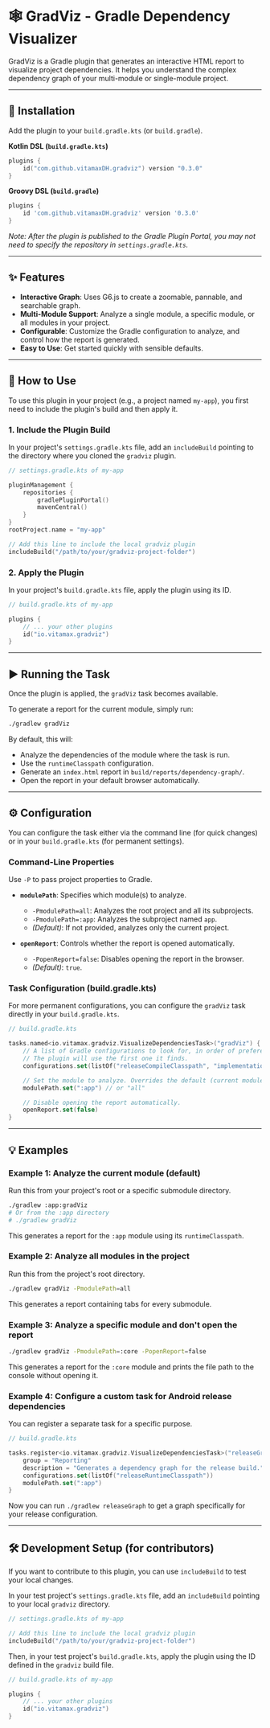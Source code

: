 # 🕸️ GradViz - Gradle Dependency Visualizer

GradViz is a Gradle plugin that generates an interactive HTML report to visualize project dependencies. It helps you understand the complex dependency graph of your multi-module or single-module project.

---

## 🚀 Installation

Add the plugin to your `build.gradle.kts` (or `build.gradle`).

**Kotlin DSL (`build.gradle.kts`)**
```kotlin
plugins {
    id("com.github.vitamaxDH.gradviz") version "0.3.0"
}
```

**Groovy DSL (`build.gradle`)**
```groovy
plugins {
    id 'com.github.vitamaxDH.gradviz' version '0.3.0'
}
```
*Note: After the plugin is published to the Gradle Plugin Portal, you may not need to specify the repository in `settings.gradle.kts`.*

---

## ✨ Features

-   **Interactive Graph**: Uses G6.js to create a zoomable, pannable, and searchable graph.
-   **Multi-Module Support**: Analyze a single module, a specific module, or all modules in your project.
-   **Configurable**: Customize the Gradle configuration to analyze, and control how the report is generated.
-   **Easy to Use**: Get started quickly with sensible defaults.

---

## 🚀 How to Use

To use this plugin in your project (e.g., a project named `my-app`), you first need to include the plugin's build and then apply it.

### 1. Include the Plugin Build

In your project's `settings.gradle.kts` file, add an `includeBuild` pointing to the directory where you cloned the `gradviz` plugin.

```kotlin
// settings.gradle.kts of my-app

pluginManagement {
    repositories {
        gradlePluginPortal()
        mavenCentral()
    }
}
rootProject.name = "my-app"

// Add this line to include the local gradviz plugin
includeBuild("/path/to/your/gradviz-project-folder")
```

### 2. Apply the Plugin

In your project's `build.gradle.kts` file, apply the plugin using its ID.

```kotlin
// build.gradle.kts of my-app

plugins {
    // ... your other plugins
    id("io.vitamax.gradviz")
}
```

---

## ▶️ Running the Task

Once the plugin is applied, the `gradViz` task becomes available.

To generate a report for the current module, simply run:

```bash
./gradlew gradViz
```

By default, this will:
- Analyze the dependencies of the module where the task is run.
- Use the `runtimeClasspath` configuration.
- Generate an `index.html` report in `build/reports/dependency-graph/`.
- Open the report in your default browser automatically.

---

## ⚙️ Configuration

You can configure the task either via the command line (for quick changes) or in your `build.gradle.kts` (for permanent settings).

### Command-Line Properties

Use `-P` to pass project properties to Gradle.

-   **`modulePath`**: Specifies which module(s) to analyze.
    -   `-PmodulePath=all`: Analyzes the root project and all its subprojects.
    -   `-PmodulePath=:app`: Analyzes the subproject named `app`.
    -   *(Default)*: If not provided, analyzes only the current project.

-   **`openReport`**: Controls whether the report is opened automatically.
    -   `-PopenReport=false`: Disables opening the report in the browser.
    -   *(Default)*: `true`.

### Task Configuration (build.gradle.kts)

For more permanent configurations, you can configure the `gradViz` task directly in your `build.gradle.kts`.

```kotlin
// build.gradle.kts

tasks.named<io.vitamax.gradviz.VisualizeDependenciesTask>("gradViz") {
    // A list of Gradle configurations to look for, in order of preference.
    // The plugin will use the first one it finds.
    configurations.set(listOf("releaseCompileClasspath", "implementation"))

    // Set the module to analyze. Overrides the default (current module).
    modulePath.set(":app") // or "all"

    // Disable opening the report automatically.
    openReport.set(false)
}
```

---

## 💡 Examples

### Example 1: Analyze the current module (default)

Run this from your project's root or a specific submodule directory.

```bash
./gradlew :app:gradViz
# Or from the :app directory
# ./gradlew gradViz
```
This generates a report for the `:app` module using its `runtimeClasspath`.

### Example 2: Analyze all modules in the project

Run this from the project's root directory.

```bash
./gradlew gradViz -PmodulePath=all
```
This generates a report containing tabs for every submodule.

### Example 3: Analyze a specific module and don't open the report

```bash
./gradlew gradViz -PmodulePath=:core -PopenReport=false
```
This generates a report for the `:core` module and prints the file path to the console without opening it.

### Example 4: Configure a custom task for Android release dependencies

You can register a separate task for a specific purpose.

```kotlin
// build.gradle.kts

tasks.register<io.vitamax.gradviz.VisualizeDependenciesTask>("releaseGraph") {
    group = "Reporting"
    description = "Generates a dependency graph for the release build."
    configurations.set(listOf("releaseRuntimeClasspath"))
    modulePath.set(":app")
}
```

Now you can run `./gradlew releaseGraph` to get a graph specifically for your release configuration.

---

## 🛠️ Development Setup (for contributors)

If you want to contribute to this plugin, you can use `includeBuild` to test your local changes.

In your test project's `settings.gradle.kts` file, add an `includeBuild` pointing to your local `gradviz` directory.

```kotlin
// settings.gradle.kts of my-app

// Add this line to include the local gradviz plugin
includeBuild("/path/to/your/gradviz-project-folder")
```

Then, in your test project's `build.gradle.kts`, apply the plugin using the ID defined in the `gradviz` build file.

```kotlin
// build.gradle.kts of my-app

plugins {
    // ... your other plugins
    id("io.vitamax.gradviz")
}
``` 